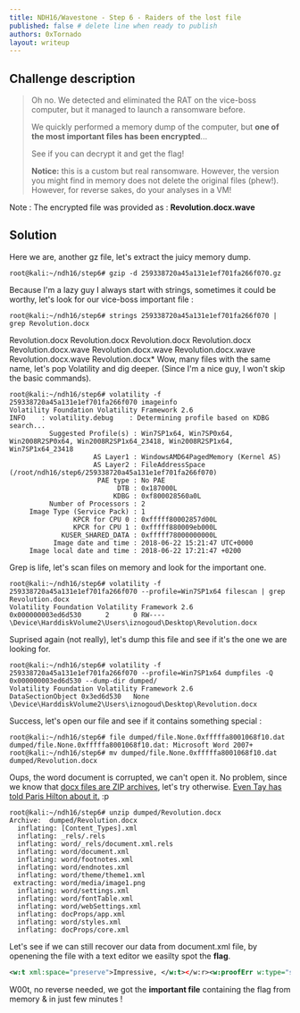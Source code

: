 ```yaml
---
title: NDH16/Wavestone - Step 6 - Raiders of the lost file
published: false # delete line when ready to publish
authors: 0xTornado
layout: writeup
---
```


## Challenge description
> Oh no. We detected and eliminated the RAT on the vice-boss computer, but it managed to launch a ransomware before.
> 
> We quickly performed a memory dump of the computer, but  **one of the most important files has been encrypted**...
> 
> See if you can decrypt it and get the flag!
> 
> **Notice:**  this is a custom but real ransomware. However, the version you might find in memory does not delete the original files (phew!). However, for reverse sakes, do your analyses in a VM!

Note : The encrypted file was provided as : **Revolution.docx.wave**
## Solution 
Here we are, another gz file, let's extract the juicy memory dump.
```shell_session
root@kali:~/ndh16/step6# gzip -d 259338720a45a131e1ef701fa266f070.gz
```
Because I'm a lazy guy I always start with strings, sometimes it could be worthy, let's look for our vice-boss important file :
```shell_session
root@kali:~/ndh16/step6# strings 259338720a45a131e1ef701fa266f070 | grep Revolution.docx
```
Revolution.docx
Revolution.docx
Revolution.docx
Revolution.docx
Revolution.docx.wave
Revolution.docx.wave
Revolution.docx.wave
Revolution.docx.wave
Revolution.docx*
Wow, many files with the same name, let's pop Volatility and dig deeper. (Since I'm a nice guy, I won't skip the basic commands).
```shell_session
root@kali:~/ndh16/step6# volatility -f 259338720a45a131e1ef701fa266f070 imageinfo
Volatility Foundation Volatility Framework 2.6
INFO    : volatility.debug    : Determining profile based on KDBG search...
          Suggested Profile(s) : Win7SP1x64, Win7SP0x64, Win2008R2SP0x64, Win2008R2SP1x64_23418, Win2008R2SP1x64, Win7SP1x64_23418
                     AS Layer1 : WindowsAMD64PagedMemory (Kernel AS)
                     AS Layer2 : FileAddressSpace (/root/ndh16/step6/259338720a45a131e1ef701fa266f070)
                      PAE type : No PAE
                           DTB : 0x187000L
                          KDBG : 0xf800028560a0L
          Number of Processors : 2
     Image Type (Service Pack) : 1
                KPCR for CPU 0 : 0xfffff80002857d00L
                KPCR for CPU 1 : 0xfffff880009eb000L
             KUSER_SHARED_DATA : 0xfffff78000000000L
           Image date and time : 2018-06-22 15:21:47 UTC+0000
     Image local date and time : 2018-06-22 17:21:47 +0200
```
Grep is life, let's scan files on memory and look for the important one.
```shell_session
root@kali:~/ndh16/step6# volatility -f 259338720a45a131e1ef701fa266f070 --profile=Win7SP1x64 filescan | grep Revolution.docx
Volatility Foundation Volatility Framework 2.6
0x000000003ed6d530      2      0 RW---- \Device\HarddiskVolume2\Users\iznogoud\Desktop\Revolution.docx
```
Suprised again (not really), let's dump this file and see if it's the one we are looking for.
```shell_session
root@kali:~/ndh16/step6# volatility -f 259338720a45a131e1ef701fa266f070 --profile=Win7SP1x64 dumpfiles -Q 0x000000003ed6d530 --dump-dir dumped/
Volatility Foundation Volatility Framework 2.6
DataSectionObject 0x3ed6d530   None   \Device\HarddiskVolume2\Users\iznogoud\Desktop\Revolution.docx
```
Success, let's open our file and see if it contains something special :
```shell_session
root@kali:~/ndh16/step6# file dumped/file.None.0xfffffa8001068f10.dat 
dumped/file.None.0xfffffa8001068f10.dat: Microsoft Word 2007+
root@kali:~/ndh16/step6# mv dumped/file.None.0xfffffa8001068f10.dat dumped/Revolution.docx
```
Oups, the word document is corrupted, we can't open it. No problem, since we know that [docx files are ZIP archives](https://www.forensicswiki.org/wiki/Word_Document_(DOCX)), let's try otherwise. [Even Tay has told Paris Hilton about it.](https://twitter.com/SwiftOnSecurity/status/1013130217135755265) :p
```shell_session
root@kali:~/ndh16/step6# unzip dumped/Revolution.docx 
Archive:  dumped/Revolution.docx
  inflating: [Content_Types].xml     
  inflating: _rels/.rels             
  inflating: word/_rels/document.xml.rels  
  inflating: word/document.xml       
  inflating: word/footnotes.xml      
  inflating: word/endnotes.xml       
  inflating: word/theme/theme1.xml   
 extracting: word/media/image1.png   
  inflating: word/settings.xml       
  inflating: word/fontTable.xml      
  inflating: word/webSettings.xml    
  inflating: docProps/app.xml        
  inflating: word/styles.xml         
  inflating: docProps/core.xml
```
Let's see if we can still recover our data from document.xml file, by openening the file with a text editor we easilty spot the **flag**.
```xml
<w:t xml:space="preserve">Impressive, </w:t></w:r><w:proofErr w:type="spellStart"/><w:r><w:rPr><w:b/><w:sz w:val="48"/><w:lang w:val="en-US"/></w:rPr><w:t>huh</w:t></w:r><w:r w:rsidRPr="004B3C7D"><w:rPr><w:b/><w:sz w:val="4"/><w:szCs w:val="2"/><w:lang w:val="en-US"/></w:rPr><w:t>**flagbelow**</w:t></w:r><w:proofErr w:type="spellEnd"/></w:p><w:p w:rsidR="004B3C7D" w:rsidRPr="004B3C7D" w:rsidRDefault="004B3C7D" w:rsidP="004B3C7D"><w:pPr><w:jc w:val="center"/><w:rPr><w:b/><w:color w:val="FFFFFF" w:themeColor="background1"/><w:sz w:val="20"/><w:szCs w:val="20"/><w:lang w:val="en-US"/></w:rPr></w:pPr><w:r w:rsidRPr="004B3C7D"><w:rPr><w:b/><w:color w:val="FFFFFF" w:themeColor="background1"/><w:sz w:val="20"/><w:szCs w:val="20"/><w:lang w:val="en-US"/></w:rPr><w:t>WAVE{0dc621d0844f67a7d781b9fc4d5bf175}</w:t></w:r></w:p><w:sectPr w:rsidR="004B3C7D" w:rsidRPr="004B3C7D" w:rsidSect="004B3C7D"><w:pgSz w:w="11906" w:h="16838"/><w:pgMar w:top="709" w:right="1417" w:bottom="709" w:left="1417" w:header="708" w:footer="708" w:gutter="0"/><w:cols w:space="708"/><w:docGrid w:linePitch="360"/></w:sectPr></w:body></w:document>
```
W00t, no reverse needed, we got the **important file** containing the flag from memory & in just few minutes !
